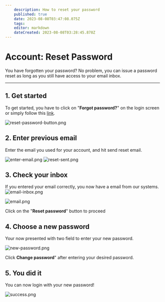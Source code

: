 ```yaml
---
    description: How to reset your password
    published: true
    date: 2023-08-08T03:47:08.075Z
    tags: 
    editor: markdown
    dateCreated: 2023-08-08T03:28:45.878Z
---
```


# Account: Reset Password

You have forgotten your password? No problem, you can issue a password reset as long as you still have access to your email inbox.

---

## 1. Get started

To get started, you have to click on "**Forgot password?**" on the login screen or simply follow this [link](https://openshock.app/#/account/password/reset).

![reset-password-button.png](reset-password/reset-password-button.png)

## 2. Enter previous email

Enter the email you used for your account, and hit send reset email.

![enter-email.png](reset-password/enter-email.png) ![reset-sent.png](reset-password/reset-sent.png)

## 3. Check your inbox

If you entered your email correctly, you now have a email from our systems.
![email-inbox.png](reset-password/email-inbox.png)

![email.png](reset-password/email.png)

Click on the "**Reset password**" button to proceed

## 4. Choose a new password

Your now presented with two field to enter your new password.

![new-password.png](reset-password/new-password.png)

Click **Change password**" after entering your desired password.

## 5. You did it

You can now login with your new password!

![success.png](reset-password/success.png)
